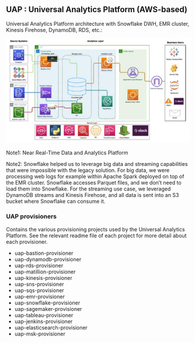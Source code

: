 ## UAP : Universal Analytics Platform (AWS-based)


Universal Analytics Platform architecture with Snowflake DWH, EMR cluster, Kinesis Firehose, DynamoDB, RDS, etc.:

<img src="https://github.com/adavarski/AWS-UAP/blob/main/pictures/AWS-UAP-architecture.png" width="800">

Note1: Near Real-Time Data and Analytics Platform

Note2: Snowflake helped us to leverage big data and streaming capabilities that were impossible with the legacy solution. For big data, we were processing web logs for example within Apache Spark deployed on top of the EMR cluster. Snowflake accesses Parquet files, and we don’t need to load them into Snowflake. For the streaming use case, we leveraged DynamoDB streams and Kinesis Firehose, and all data is sent into an S3 bucket where Snowflake can consume it.

### UAP provisioners
Contains the various provisioning projects used by the Universal Analytics Platform. See the relevant readme file of each project for more detail about each provisioner.

- uap-bastion-provisioner
- uap-dynamodb-provisioner
- uap-rds-provisioner
- uap-matillion-provisioner
- uap-kinesis-provisioner
- uap-sns-provisioner
- uap-sqs-provisioner
- uap-emr-provisioner
- uap-snowflake-provisioner
- uap-sagemaker-provisioner
- uap-tableau-provisioner
- uap-jenkins-provisioner
- uap-elasticsearch-provisioner
- uap-msk-provisioner

